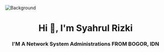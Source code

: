 ![Background](https://drive.google.com/uc?export=view&id=1lDRR7v9MBbHiRrNvd2qmVfQH5kVRcGJX)
<h1 align="center">Hi 👋, I'm Syahrul Rizki</h1>
<h3 align="center">I'M A Network System Administrations FROM BOGOR, IDN</h3>
